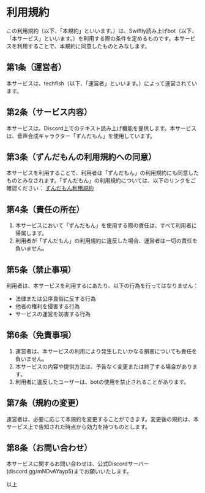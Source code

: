 # 利用規約

この利用規約（以下、「本規約」といいます。）は、Swiftly読み上げbot（以下、「本サービス」といいます。）を利用する際の条件を定めるものです。本サービスを利用することで、本規約に同意したものとみなします。

## 第1条（運営者）
本サービスは、techfish（以下、「運営者」といいます。）によって運営されています。

## 第2条（サービス内容）
本サービスは、Discord上でのテキスト読み上げ機能を提供します。本サービスは、音声合成キャラクター「ずんだもん」を使用しています。

## 第3条（ずんだもんの利用規約への同意）
本サービスを利用することで、利用者は「ずんだもん」の利用規約にも同意したものとみなされます。「ずんだもん」の利用規約については、以下のリンクをご確認ください：
[ずんだもん利用規約](https://zunko.jp/con_ongen_kiyaku.html)

## 第4条（責任の所在）
1. 本サービスにおいて「ずんだもん」を使用する際の責任は、すべて利用者に帰属します。
2. 利用者が「ずんだもん」の利用規約に違反した場合、運営者は一切の責任を負いません。

## 第5条（禁止事項）
利用者は、本サービスを利用するにあたり、以下の行為を行ってはなりません：
- 法律または公序良俗に反する行為
- 他者の権利を侵害する行為
- サービスの運営を妨害する行為

## 第6条（免責事項）
1. 運営者は、本サービスの利用により発生したいかなる損害についても責任を負いません。
2. 本サービスの内容や提供方法は、予告なく変更または終了する場合があります。
3. 利用者に違反したユーザーは、botの使用を禁止されることがあります。

## 第7条（規約の変更）
運営者は、必要に応じて本規約を変更することができます。変更後の規約は、本サービス上で告知された時点から効力を持つものとします。

## 第8条（お問い合わせ）
本サービスに関するお問い合わせは、公式Discordサーバー(discord.gg/mNDvAYayp5)までお願いいたします。

以上